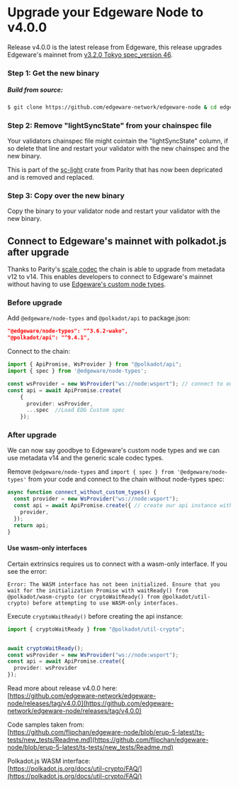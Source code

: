 # Upgrade your Edgeware Node to v4.0.0     



Release v4.0.0 is the latest release from Edgeware, this release upgrades Edgeware's mainnet from [v3.2.0 Tokyo spec_version 46](https://github.com/edgeware-network/edgeware-node/releases/tag/v3.2.0).    


### Step 1: Get the new binary 


##### Build from source:

```bash
$ git clone https://github.com/edgeware-network/edgeware-node & cd edgeware-node/ & git checkout "v4.0.0" & cargo build --release  
```




### Step 2: Remove "lightSyncState" from your chainspec file     

Your validators chainspec file might cointain the "lightSyncState" column, if so delete that line and restart your validator with the new chainspec and the new binary.   

This is part of the [sc-light](https://crates.io/crates/sc-light) crate from Parity that has now been depricated and is removed and replaced.



### Step 3: Copy over the new binary 

Copy the binary to your validator node and restart your validator with the new binary. 



## Connect to Edgeware's mainnet with polkadot.js after upgrade     
Thanks to Parity's [scale codec](https://github.com/paritytech/parity-scale-codec) the chain is able to upgrade from metadata v12 to v14. This enables developers to connect to Edgeware's mainnet without having to use [Edgeware's custom node types](https://classic.yarnpkg.com/en/package/@edgeware/node-types).   

### Before upgrade  

Add `@edgeware/node-types` and `@polkadot/api` to package.json:

```json
"@edgeware/node-types": "^3.6.2-wako",
"@polkadot/api": "^9.4.1",
```

Connect to the chain:

```ts
import { ApiPromise, WsProvider } from "@polkadot/api";
import { spec } from '@edgeware/node-types';

const wsProvider = new WsProvider("ws://node:wsport"); // connect to our node using ws
const api = await ApiPromise.create(
    {
      provider: wsProvider,
      ...spec  //Load EDG Custom spec
    });

```


### After upgrade 

We can now say goodbye to Edgeware's custom node types and we can use metadata v14 and the generic scale codec types.   

Remove `@edgeware/node-types` and `import { spec } from '@edgeware/node-types'` from your code and connect to the chain without node-types spec:  


```ts
async function connect_without_custom_types() {
  const provider = new WsProvider("ws://node:wsport");
  const api = await ApiPromise.create({ // create our api instance without adding the spec
    provider,
  });
  return api;
}

```

#### Use wasm-only interfaces   
Certain extrinsics requires us to connect with a wasm-only interface. 
If you see the error:
```
Error: The WASM interface has not been initialized. Ensure that you wait for the initialization Promise with waitReady() from @polkadot/wasm-crypto (or cryptoWaitReady() from @polkadot/util-crypto) before attempting to use WASM-only interfaces.
``` 


Execute  `cryptoWaitReady()` before creating the api instance:   

```ts
import { cryptoWaitReady } from "@polkadot/util-crypto";


await cryptoWaitReady();  
const wsProvider = new WsProvider("ws://node:wsport");
const api = await ApiPromise.create({
  provider: wsProvider
});

```



Read more about release v4.0.0 here:  
[https://github.com/edgeware-network/edgeware-node/releases/tag/v4.0.0](https://github.com/edgeware-network/edgeware-node/releases/tag/v4.0.0)


Code samples taken from:   
[https://github.com/flipchan/edgeware-node/blob/erup-5-latest/ts-tests/new_tests/Readme.md](https://github.com/flipchan/edgeware-node/blob/erup-5-latest/ts-tests/new_tests/Readme.md)


Polkadot.js WASM interface:  
[https://polkadot.js.org/docs/util-crypto/FAQ/](https://polkadot.js.org/docs/util-crypto/FAQ/)

